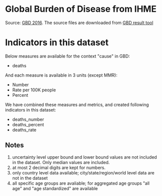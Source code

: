 # Global Burden of Disease from IHME

Source: [GBD 2016](http://ghdx.healthdata.org/gbd-2016). The source
files are downloaded from [GBD result tool](http://ghdx.healthdata.org/gbd-results-tool)

# Indicators in this dataset

Below measures are available for the context "cause" in GBD:

- deaths

And each measure is available in 3 units (except MMR):

- Number
- Rate per 100K people
- Percent

We have combined these measures and metrics, and created following
indicators in this dataset:

- deaths_number
- deaths_percent
- deaths_rate

## Notes

1. uncertainty level upper bound and lower bound values are not
   included in the dataset. Only median values are included.
2. at most 2 decimal digits are kept for numbers.
3. only country level data available; city/state/region/world level
   data are not in the dataset
4. all specific age groups are avaliable; for aggregated age groups
   "all age" and "age standardized" are available
